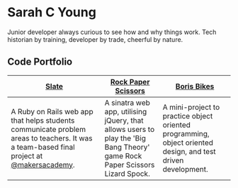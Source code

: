 # Sarah C Young

Junior developer always curious to see how and why things work. Tech historian by training, developer by trade, cheerful by nature.

## Code Portfolio

| [Slate](https://github.com/slateapp/slate) | [Rock Paper Scissors](https://github.com/sarahseewhy/RockPaperScissors) | [Boris Bikes](https://github.com/sarahseewhy/boris-bike) |
|---|---|---|
| A Ruby on Rails web app that helps students communicate problem areas to teachers. It was a team-based final project at [@makersacademy](https://github.com/makersacademy).| A sinatra web app, utilising jQuery, that allows users to play the 'Big Bang Theory' game Rock Paper Scissors Lizard Spock. | A mini-project to practice object oriented programming, object oriented design, and test driven development. |